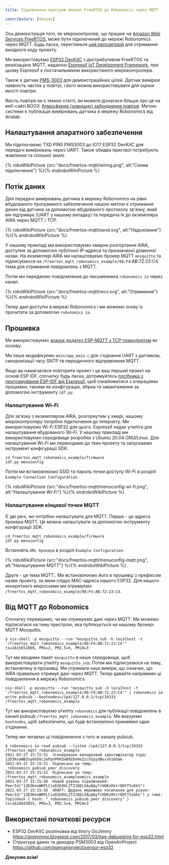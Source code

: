 ```yaml
---
title: Підключення пристрою Amazon FreeRTOS до Robonomics через MQTT

contributors: [khssnv]
---
```


Ось демонстрація того, як мікроконтролер, що працює на [Amazon Web Services FreeRTOS](https://aws.amazon.com/freertos/), може бути підключений до мережі Robonomics через MQTT. Будь ласка, перегляньте [цей репозиторій](http://github.com/khssnv/freertos_mqtt_robonomics_example) для отримання вихідного коду проекту.

Ми використовуємо [ESP32 DevKitC](https://devices.amazonaws.com/detail/a3G0L00000AANtjUAH/ESP32-WROOM-32-DevKitC/) з дистрибутивом FreeRTOS та реалізацією MQTT, наданою [Espressif IoT Development Framework](https://github.com/espressif/esp-idf), при цьому Espressif є постачальником використаного мікроконтролера.

Також є датчик [PMS-3003](http://www.plantower.com/en/content/?107.html) для демонстраційних цілей. Датчик вимірює наявність часток у повітрі, і його можна використовувати для оцінки якості повітря.

Якість повітря не є темою статті, ви можете дізнатися більше про це на веб-сайті ВООЗ: [Атмосферне (зовнішнє) забруднення повітря](https://www.who.int/news-room/fact-sheets/detail/ambient-(outdoor)-air-quality-and-health). Метою системи є публікація вимірювань датчика в мережу Robonomics від Airalab.

## Налаштування апаратного забезпечення

Ми підключаємо TXD PIN5 PMS3003 до IO17 ESP32 DevKitC для передачі вимірювань через UART.
Також обидва пристрої потребують живлення та спільної землі.

{% roboWikiPicture {src:"docs/freertos-mqtt/wiring.png", alt:"Схема підключення"} %}{% endroboWikiPicture %}

## Потік даних

Для передачі вимірювань датчика в мережу Robonomics на рівні вбудованого програмного забезпечення нашою метою є отримання даних від датчика за допомогою вбудованого протоколу зв'язку, який він підтримує (UART у нашому випадку) та передача їх до екземпляра AIRA через MQTT / TCP.

{% roboWikiPicture {src:"docs/freertos-mqtt/send.svg", alt:"Надсилання"} %}{% endroboWikiPicture %}

У нашому прикладі ми використовуємо хмарне розгортання AIRA, доступне за допомогою публічної IP-адреси та призначеної доменної ​​назви.
На екземплярі AIRA ми налаштовуємо брокер MQTT `mosquitto` та підписуємося на `/freertos_mqtt_robonomics_example/98:F4`:AB:72:23:C4` тема для отримання повідомлень з MQTT.

Потім ми передаємо повідомлення до письменника `robonomics io` через канал.

{% roboWikiPicture {src:"docs/freertos-mqtt/recv.svg", alt:"Отримання"} %}{% endroboWikiPicture %}

Тепер дані доступні в мережі Robonomics і ми можемо знову їх прочитати за допомогою `robonomics io`.

## Прошивка

Ми використовуємо [зразок додатку ESP-MQTT з TCP-транспортом](https://github.com/espressif/esp-idf/tree/master/examples/protocols/mqtt/tcp) як основу.

Ми лише модифікуємо `main/app_main.c` для з'єднання UART з датчиком, синхронізації часу SNTP та періодичного відправлення MQTT.

Якщо ви намагаєтеся повторити проект і це ваш перший проект на основі ESP IDF, спочатку будь ласка, дотримуйтесь [посібника з програмування ESP-IDF від Espressif](https://docs.espressif.com/projects/esp-idf/en/latest/esp32/get-started/index.html#installation-step-by-step), щоб ознайомитися з операціями прошивки, такими як конфігурація, збірка та завантаження за допомогою інструменту `idf.py`.

### Налаштування Wi-Fi

Для зв'язку з екземпляром AIRA, розгорнутим у хмарі, нашому мікроконтролеру потрібне підключення до Інтернету.
Ми використовуємо Wi-Fi ESP32 для цього.
Espressif надає утиліти для налаштування вбудованого Wi-Fi.
У нашому прикладі ми використовуємо середовище розробки з Ubuntu 20.04 GNU/Linux.
Для налаштування Wi-Fi ми переходимо до теки проекту та запускаємо інструмент конфігурації SDK.

```console
cd freertos_mqtt_robonomics_example/firmware
idf.py menuconfig
```

Потім ми встановлюємо SSID та пароль точки доступу Wi-Fi в розділі `Example Connection Configuration`.

{% roboWikiPicture {src:"docs/freertos-mqtt/menuconfig-wi-fi.png", alt:"Налаштування Wi-Fi"} %}{% endroboWikiPicture %}

### Налаштування кінцевої точки MQTT

Є дві речі, які потрібно налаштувати для MQTT.
Перше - це адреса брокера MQTT.
Це можна налаштувати за допомогою інструменту конфігурації SDK.

```console
cd freertos_mqtt_robonomics_example/firmware
idf.py menuconfig
```

Встановіть `URL брокера` в розділі `Example Configuration`.

{% roboWikiPicture {src:"docs/freertos-mqtt/menuconfig-mqtt.png", alt:"Налаштування MQTT"} %}{% endroboWikiPicture %}

Друге - це тема MQTT..
Ми встановлюємо його в прошивці з префіксом назви проекту, за яким слідує MAC-адреса нашого ESP32.
Для нашого конкретного мікросхеми ми отримуємо `/freertos_mqtt_robonomics_example/98:F4:AB:72:23:C4`.

## Від MQTT до Robonomics

Спочатку перевіримо, чи ми отримуємо дані через MQTT.
Ми можемо підписатися на тему пристрою, яка публікується на нашому брокері MQTT Mosquitto.

```console
$ nix-shell -p mosquitto --run "mosquitto_sub -h localhost -t '/freertos_mqtt_robonomics_example/98:F4:AB:72:23:C4'"
ts=1615651809, PM1=2, PM2.5=6, PM10=3
```

Тут ми вводимо пакет `mosquitto` в наше середовище, щоб використовувати утиліту `mosquitto_sub`.
Потім ми підписуємося на тему, встановлену в прошивці.
Ми отримали наші виміри, що означає, що AIRA правильно отримує дані через MQTT.
Тепер давайте направимо ці повідомлення в мережу Robonomics.

```console
nix-shell -p mosquitto --run "mosquitto_sub -h localhost -t '/freertos_mqtt_robonomics_example/98:F4:AB:72:23:C4'" | robonomics io write pubsub --bootnodes=/ip4/127.0.0.1/tcp/34333 /freertos_mqtt_robonomics_example
```

Тут ми використовуємо утиліту `robonomics` для публікації повідомлень в каналі pubsub `/freertos_mqtt_robonomics_example`.
Ми вказуємо `bootnodes`, щоб забезпечити, що буде встановлено принаймні одне з'єднання.

Тепер ми читаємо ці повідомлення з того ж каналу pubsub.

```console
$ robonomics io read pubsub --listen /ip4/127.0.0.1/tcp/34333 /freertos_mqtt_robonomics_example
2021-03-27 15:15:51  Згенеровано випадковий ідентифікатор піра: 12D3KooWB2nym5E6c3aPpnPKK5wB9Z6n9eZzcXSpyUBozxhi6dam
2021-03-27 15:15:51  Підписано на тему: _robonomics_pubsub_peer_discovery
2021-03-27 15:15:51  Підписано на тему: /freertos_mqtt_robonomics_exampleomics_example
2021-03-27 15:15:56  Новий рівень підключений: PeerId("12D3KooWRPLCioD2b9XLZTZJQELSAuQAyTrHUKzRktrQHtTSs6kS")
2021-03-27 15:15:56  GRAFT: Додано мережеве посилання для рівня: PeerId("12D3KooWRPLCioD2b9XLZTZJQELSAuQAyTrHUKzRktrQHtTSs6kS") у темі: TopicHash { hash: "_robonomics_pubsub_peer_discovery" }
ts=1616843855, PM1=3, PM2.5=4, PM10=3
```

## Використані початкові ресурси

* ESP32 DevKitC розпіновка від блогу GoJimmy https://gojimmypi.blogspot.com/2017/03/jtag-debugging-for-esp32.html
* Структура даних та декодер PSM3003 від OpenAirProject https://github.com/openairproject/sensor-esp32

**Дякуємо всім!**